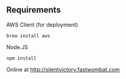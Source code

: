 ## Requirements

AWS Client (for deployment)

`brew install aws`

Node.JS

`npm install`

Online at http://silentvictory.fastwombat.com

